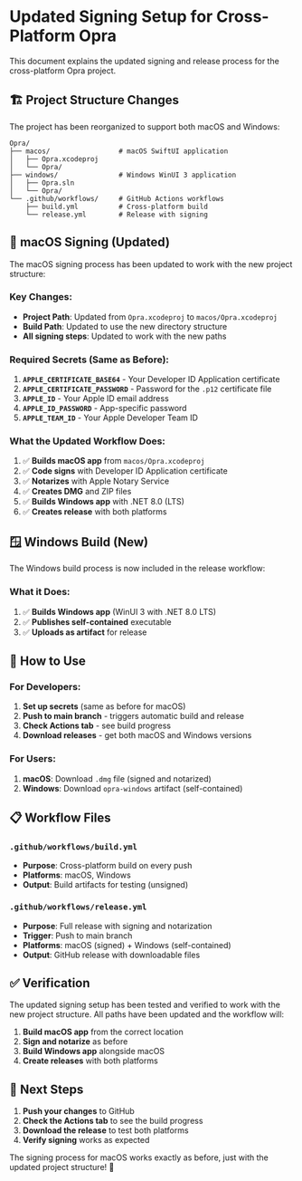 # Updated Signing Setup for Cross-Platform Opra

This document explains the updated signing and release process for the cross-platform Opra project.

## 🏗️ Project Structure Changes

The project has been reorganized to support both macOS and Windows:

```
Opra/
├── macos/                 # macOS SwiftUI application
│   ├── Opra.xcodeproj
│   └── Opra/
├── windows/               # Windows WinUI 3 application
│   ├── Opra.sln
│   └── Opra/
└── .github/workflows/     # GitHub Actions workflows
    ├── build.yml          # Cross-platform build
    └── release.yml        # Release with signing
```

## 🔐 macOS Signing (Updated)

The macOS signing process has been updated to work with the new project structure:

### Key Changes:
- **Project Path**: Updated from `Opra.xcodeproj` to `macos/Opra.xcodeproj`
- **Build Path**: Updated to use the new directory structure
- **All signing steps**: Updated to work with the new paths

### Required Secrets (Same as Before):
1. **`APPLE_CERTIFICATE_BASE64`** - Your Developer ID Application certificate
2. **`APPLE_CERTIFICATE_PASSWORD`** - Password for the `.p12` certificate file
3. **`APPLE_ID`** - Your Apple ID email address
4. **`APPLE_ID_PASSWORD`** - App-specific password
5. **`APPLE_TEAM_ID`** - Your Apple Developer Team ID

### What the Updated Workflow Does:
1. ✅ **Builds macOS app** from `macos/Opra.xcodeproj`
2. ✅ **Code signs** with Developer ID Application certificate
3. ✅ **Notarizes** with Apple Notary Service
4. ✅ **Creates DMG** and ZIP files
5. ✅ **Builds Windows app** with .NET 8.0 (LTS)
6. ✅ **Creates release** with both platforms

## 🪟 Windows Build (New)

The Windows build process is now included in the release workflow:

### What it Does:
1. ✅ **Builds Windows app** (WinUI 3 with .NET 8.0 LTS)
2. ✅ **Publishes self-contained** executable
3. ✅ **Uploads as artifact** for release

## 🚀 How to Use

### For Developers:
1. **Set up secrets** (same as before for macOS)
2. **Push to main branch** - triggers automatic build and release
3. **Check Actions tab** - see build progress
4. **Download releases** - get both macOS and Windows versions

### For Users:
1. **macOS**: Download `.dmg` file (signed and notarized)
2. **Windows**: Download `opra-windows` artifact (self-contained)


## 📋 Workflow Files

### `.github/workflows/build.yml`
- **Purpose**: Cross-platform build on every push
- **Platforms**: macOS, Windows
- **Output**: Build artifacts for testing (unsigned)

### `.github/workflows/release.yml`
- **Purpose**: Full release with signing and notarization
- **Trigger**: Push to main branch
- **Platforms**: macOS (signed) + Windows (self-contained)
- **Output**: GitHub release with downloadable files

## ✅ Verification

The updated signing setup has been tested and verified to work with the new project structure. All paths have been updated and the workflow will:

1. **Build macOS app** from the correct location
2. **Sign and notarize** as before
3. **Build Windows app** alongside macOS
4. **Create releases** with both platforms

## 🎯 Next Steps

1. **Push your changes** to GitHub
2. **Check the Actions tab** to see the build progress
3. **Download the release** to test both platforms
4. **Verify signing** works as expected

The signing process for macOS works exactly as before, just with the updated project structure! 🎉